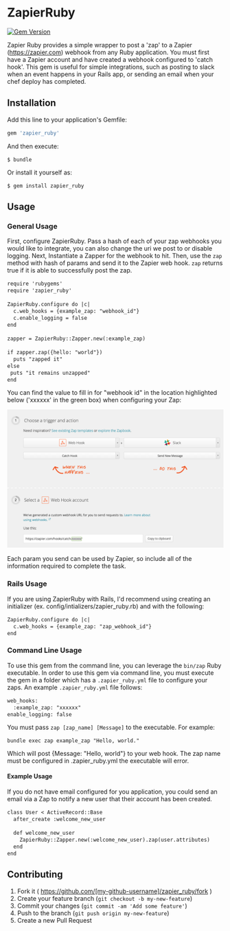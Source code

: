 # ZapierRuby

[![Gem Version](https://badge.fury.io/rb/zapier_ruby.svg)](http://badge.fury.io/rb/zapier_ruby)

Zapier Ruby provides a simple wrapper to post a 'zap' to a Zapier (https://zapier.com) webhook from any Ruby application. You must first have a Zapier account and have created a webhook configured to 'catch hook'. This gem is useful for simple integrations, such as posting to slack when an event happens in your Rails app, or sending an email when your chef deploy has completed.

## Installation

Add this line to your application's Gemfile:

```ruby
gem 'zapier_ruby'
```

And then execute:

    $ bundle

Or install it yourself as:

    $ gem install zapier_ruby

## Usage

### General Usage
First, configure ZapierRuby. Pass a hash of each of your zap webhooks you would like to integrate, you can also change the uri we post to or disable logging. Next, Instantiate a Zapper for the webhook to hit. Then, use the `zap` method with hash of params and send it to the Zapier web hook. `zap` returns true if it is able to successfully post the zap.

```
require 'rubygems'
require 'zapier_ruby'

ZapierRuby.configure do |c|
  c.web_hooks = {example_zap: "webhook_id"}
  c.enable_logging = false
end

zapper = ZapierRuby::Zapper.new(:example_zap)

if zapper.zap({hello: "world"})
  puts "zapped it"
else
 puts "it remains unzapped"
end
```

You can find the value to fill in for "webhook id" in the location highlighted below ('xxxxxx' in the green box) when configuring your Zap:

![](https://github.com/pete2786/pete2786.github.io/blob/master/images/finding_webhook.png)


Each param you send can be used by Zapier, so include all of the information required to complete the task.

### Rails Usage
If you are using ZapierRuby with Rails, I'd recommend using creating an initializer (ex. config/intializers/zapier_ruby.rb) and with the following:

```
ZapierRuby.configure do |c|
  c.web_hooks = {example_zap: "zap_webhook_id"}
end
```

### Command Line Usage ###
To use this gem from the command line, you can leverage the `bin/zap` Ruby executable. In order to use this gem via command line, you must execute the gem in a folder which has a `.zapier_ruby.yml` file to configure your zaps. An example `.zapier_ruby.yml` file follows:

```
web_hooks:
  :example_zap: "xxxxxx"
enable_logging: false
```

You must pass `zap [zap_name] [Message]` to the executable. For example:
```
bundle exec zap example_zap "Hello, world."
```

Which will post {Message: "Hello, world"} to your web hook. The zap name must be configured in .zapier_ruby.yml the executable will error.

#### Example Usage

If you do not have email configured for you application, you could send an email via a Zap to notify a new user that their account has been created.
```
class User < ActiveRecord::Base
  after_create :welcome_new_user

  def welcome_new_user
    ZapierRuby::Zapper.new(:welcome_new_user).zap(user.attributes)
  end
end
```


## Contributing

1. Fork it ( https://github.com/[my-github-username]/zapier_ruby/fork )
2. Create your feature branch (`git checkout -b my-new-feature`)
3. Commit your changes (`git commit -am 'Add some feature'`)
4. Push to the branch (`git push origin my-new-feature`)
5. Create a new Pull Request

